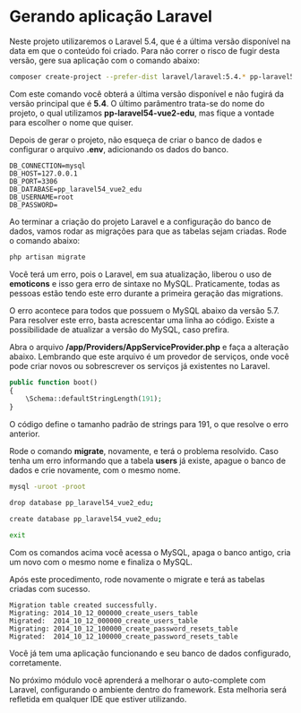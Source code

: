 # Gerando aplicação Laravel

Neste projeto utilizaremos o Laravel 5.4, que é a última versão disponível na data em que o conteúdo foi criado. Para não correr o risco de fugir desta versão, gere sua aplicação com o comando abaixo:

```sh
composer create-project --prefer-dist laravel/laravel:5.4.* pp-laravel54-vue2-edu
```

Com este comando você obterá a última versão disponível e não fugirá da versão principal que é **5.4**. O último parâmentro trata-se do nome do projeto, o qual utilizamos **pp-laravel54-vue2-edu**, mas fique a vontade para escolher o nome que quiser.

Depois de gerar o projeto, não esqueça de criar o banco de dados e configurar o arquivo **.env**, adicionando os dados do banco.

```
DB_CONNECTION=mysql
DB_HOST=127.0.0.1
DB_PORT=3306
DB_DATABASE=pp_laravel54_vue2_edu
DB_USERNAME=root
DB_PASSWORD=
```

Ao terminar a criação do projeto Laravel e a configuração do banco de dados, vamos rodar as migrações para que as tabelas sejam criadas. Rode o comando abaixo:

```sh
php artisan migrate
```

Você terá um erro, pois o Laravel, em sua atualização, liberou o uso de **emoticons** e isso gera erro de sintaxe no MySQL. Praticamente, todas as pessoas estão tendo este erro durante a primeira geração das migrations.

O erro acontece para todos que possuem o MySQL abaixo da versão 5.7. Para resolver este erro, basta acrescentar uma linha ao código. Existe a possibilidade de atualizar a versão do MySQL, caso prefira.

Abra o arquivo **/app/Providers/AppServiceProvider.php** e faça a alteração abaixo. Lembrando que este arquivo é um provedor de serviços, onde você pode criar novos ou sobrescrever os serviços já existentes no Laravel.

```php
public function boot()
{
    \Schema::defaultStringLength(191);
}
```

O código define o tamanho padrão de strings para 191, o que resolve o erro anterior.

Rode o comando **migrate**, novamente, e terá o problema resolvido. Caso tenha um erro informando que a tabela **users** já existe, apague o banco de dados e crie novamente, com o mesmo nome.

```sh
mysql -uroot -proot

drop database pp_laravel54_vue2_edu;

create database pp_laravel54_vue2_edu;

exit
```

Com os comandos acima você acessa o MySQL, apaga o banco antigo, cria um novo com o mesmo nome e finaliza o MySQL.

Após este procedimento, rode novamente o migrate e terá as tabelas criadas com sucesso.

```
Migration table created successfully.
Migrating: 2014_10_12_000000_create_users_table
Migrated:  2014_10_12_000000_create_users_table
Migrating: 2014_10_12_100000_create_password_resets_table
Migrated:  2014_10_12_100000_create_password_resets_table
```

Você já tem uma aplicação funcionando e seu banco de dados configurado, corretamente.

No próximo módulo você aprenderá a melhorar o auto-complete com Laravel, configurando o ambiente dentro do framework. Esta melhoria será refletida em qualquer IDE que estiver utilizando.